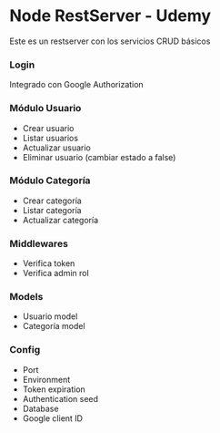 # Node RestServer - Udemy

Este es un restserver con los servicios CRUD básicos

### Login

Integrado con Google Authorization

### Módulo Usuario

- Crear usuario
- Listar usuarios
- Actualizar usuario
- Eliminar usuario (cambiar estado a false)

### Módulo Categoría

- Crear categoría
- Listar categoría
- Actualizar categoría

### Middlewares

- Verifica token
- Verifica admin rol

### Models

- Usuario model
- Categoría model

### Config

- Port
- Environment
- Token expiration
- Authentication seed
- Database
- Google client ID
